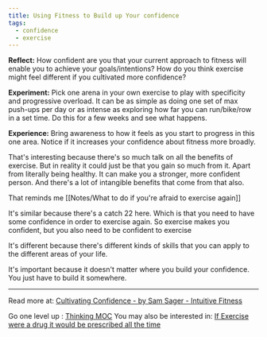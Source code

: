 ```yaml
---
title: Using Fitness to Build up Your confidence
tags:
  - confidence
  - exercise
---
```


**Reflect:** How confident are you that your current approach to fitness will enable you to achieve your goals/intentions? How do you think exercise might feel different if you cultivated more confidence?

**Experiment:** Pick one arena in your own exercise to play with specificity and progressive overload. It can be as simple as doing one set of max push-ups per day or as intense as exploring how far you can run/bike/row in a set time. Do this for a few weeks and see what happens.

**Experience:** Bring awareness to how it feels as you start to progress in this one area. Notice if it increases your confidence about fitness more broadly.

That's interesting because there's so much talk on all the benefits of exercise. But in reality it could just be that you gain so much from it. Apart from literally being healthy. It can make you a stronger, more confident person. And there's a lot of intangible benefits that come from that also.

That reminds me [[Notes/What to do if you're afraid to exercise again]]

It's similar because there's a catch 22 here. Which is that you need to have some confidence in order to exercise again. So exercise makes you confident, but you also need to be confident to exercise

It's different because there's different kinds of skills that you can apply to the different areas of your life.

It's important because it doesn't matter where you build your confidence. You just have to build it somewhere.

----

Read more at: [Cultivating Confidence - by Sam Sager - Intuitive Fitness](https://intuitivefitness.substack.com/p/confidence)

Go one level up : [Thinking MOC](Maps/Thinking%20MOC.md)
You may also be interested in: [If Exercise were a drug it would be prescribed all the time](Notes/If%20Exercise%20were%20a%20drug%20it%20would%20be%20prescribed%20all%20the%20time.md)